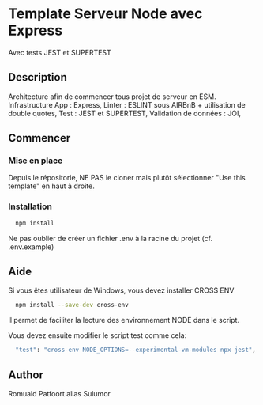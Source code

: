 # Template Serveur Node avec Express

Avec tests JEST et SUPERTEST

## Description

Architecture afin de commencer tous projet de serveur en ESM.   
Infrastructure App : Express,
Linter : ESLINT sous AIRBnB + utilisation de double quotes,
Test : JEST et SUPERTEST,
Validation de données : JOI,

## Commencer

### Mise en place

Depuis le répositorie, NE PAS le cloner mais plutôt sélectionner "Use this template" en haut à droite. 

### Installation
```bash
  npm install
```
Ne pas oublier de créer un fichier .env à la racine du projet (cf. .env.example)


## Aide

Si vous êtes utilisateur de Windows, vous devez installer CROSS ENV
```bash
  npm install --save-dev cross-env
```
Il permet de faciliter la lecture des environnement NODE dans le script.

Vous devez ensuite modifier le script test comme cela:
```bash
  "test": "cross-env NODE_OPTIONS=--experimental-vm-modules npx jest",
```

## Author

Romuald Patfoort alias Sulumor

